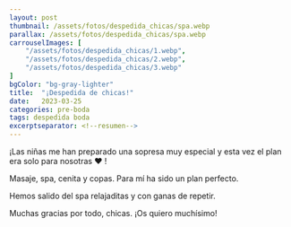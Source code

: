 ```yaml
---
layout: post
thumbnail: /assets/fotos/despedida_chicas/spa.webp
parallax: /assets/fotos/despedida_chicas/spa.webp
carrouselImages: [
	"/assets/fotos/despedida_chicas/1.webp",
	"/assets/fotos/despedida_chicas/2.webp",
	"/assets/fotos/despedida_chicas/3.webp"
]
bgColor: "bg-gray-lighter"
title:  "¡Despedida de chicas!"
date:   2023-03-25
categories: pre-boda
tags: despedida boda
excerptseparator: <!--resumen-->
---
```


¡Las niñas me han preparado una sopresa muy especial y esta vez el plan era solo para nosotras &#9829; !

Masaje, spa, cenita y copas. Para mí ha sido un plan perfecto.

Hemos salido del spa relajaditas y con ganas de repetir.

Muchas gracias por todo, chicas. ¡Os quiero muchísimo!
